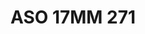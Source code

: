 ---
title: ASO 17MM 271
date: 
draft: false

# descripcion
description : Anillo de plata 925.

materials: Plata 986

color: 

dimensions: 17mm diámetro

code: 05-23-1660

type: "Anillos"

categories: []

price: $5.880,00

price_eftvo: $5.000,00

# Images
# first image will be shown in the product page
images:
  # - image: "images/path_to_image"
  # La ubicacion de las imagenes es imagenes/Anillos/Anillos.Solo Plata/05-23-1660-aso-17mm-271
  - image: "./images/anillos/solo_plata/05-23-1660-aso-17mm-271.jpg"
---